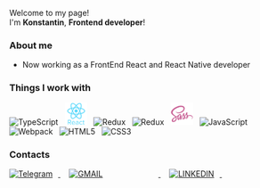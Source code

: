 <p>Welcome to my page! <br /> I'm <b>Konstantin</b>, <b>Frontend developer</b>!

<h3>About me</h3>

- Now working as a FrontEnd React and React Native developer

<h3>Things I work with</h3>

<div >
  <img  alt="TypeScript" width="40px" src="https://upload.wikimedia.org/wikipedia/commons/thumb/4/4c/Typescript_logo_2020.svg/1024px-Typescript_logo_2020.svg.png?20221110153201" />
  &nbsp;
<img  alt="React" width="40px" src="https://raw.githubusercontent.com/devicons/devicon/master/icons/react/react-original-wordmark.svg"  />
  &nbsp;
  <img  alt="Redux" width="40px" src="https://cdn.worldvectorlogo.com/logos/redux.svg" />
  &nbsp;
    <img  alt="Redux" width="40px" src="https://cdn.worldvectorlogo.com/logos/mobx.svg" />
  &nbsp;
  <img  alt="SASS/SCSS" width="40px" src="https://raw.githubusercontent.com/devicons/devicon/master/icons/sass/sass-original.svg" />
  &nbsp;
  <img  alt="JavaScript" width="40px" src="https://cdn.jsdelivr.net/gh/devicons/devicon/icons/javascript/javascript-original.svg" />
  &nbsp;
  <img  alt="Webpack" width="40px" src="https://www.vectorlogo.zone/logos/js_webpack/js_webpack-icon.svg" />
  &nbsp;
  <img alt="HTML5" width="40px" src="https://cdn.jsdelivr.net/gh/devicons/devicon/icons/html5/html5-original.svg" />
  &nbsp;
  <img alt="CSS3" width="40px" src="https://cdn.jsdelivr.net/gh/devicons/devicon/icons/css3/css3-original.svg" />
</div>

<h3>Contacts</h3>

<p>
<a href="https://t.me/softlolx" target="_blank"> <img src="https://upload.wikimedia.org/wikipedia/commons/8/82/Telegram_logo.svg" alt="Telegram" width="45" height="45" style="padding-right:10px;"/> </a> &nbsp; &nbsp;
<a href="mailto:softlolx@gmail.com" target="_blank"> <img src="https://upload.wikimedia.org/wikipedia/commons/7/7e/Gmail_icon_%282020%29.svg" alt="GMAIL" width="45" height="45" style="padding-right: 100px;"/> </a>  &nbsp; &nbsp;
<a href="https://www.linkedin.com/in/softlolx/" target="_blank"> <img src="https://upload.wikimedia.org/wikipedia/commons/8/81/LinkedIn_icon.svg" alt="LINKEDIN" width="45" height="45" style="padding-right:10px;"/> </a> &nbsp; &nbsp;
</p>
  
